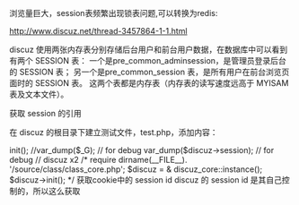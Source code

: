 浏览量巨大，session表频繁出现锁表问题,可以转换为redis:

http://www.discuz.net/thread-3457864-1-1.html


discuz 使用两张内存表分别存储后台用户和前台用户数据，在数据库中可以看到有两个 SESSION 表： 
一个是pre_common_adminsession，是管理员登录后台的 SESSION 表； 
另一个是pre_common_session 表，是所有用户在前台浏览页面时的 SESSION 表。 
这两个表都是内存表（内存表的读写速度远高于 MYISAM 表及文本文件）。

获取 session 的引用

在 discuz 的根目录下建立测试文件，test.php，添加内容：

<?php
    //由于没有使用 $_SESSION 变量，所以不需要 session_start() 函数。
    // init discuz x3
    require dirname(__FILE__). '/source/class/class_core.php';
    $discuz = C::app();
    $discuz->init();
    //var_dump($_G); // for debug
    var_dump($discuz->session); // for debug

    // discuz x2
    /*
    require dirname(__FILE__). '/source/class/class_core.php';
    $discuz = & discuz_core::instance();
    $discuz->init();
    */
获取cookie中的 session id

discuz 的 session id 是其自己控制的，所以这么获取

<?php
    require dirname(__FILE__). '/config/config_global.php'; //discuz 的配置文件
    $c_pre = $_config['cookie']['cookiepre'].substr(md5($_config['cookie']['cookiepath'].'|'.$_config['cookie']['cookiedomain']), 0, 4).'_';
    $sid = $_COOKIE[$c_pre.'sid'];
何时使用

整合其他系统
登陆状态同步。其他系统在登陆入口处检测 discuz 登陆状态，若已登陆则同步其登陆状态（通过把用户信息写到 cookie 和 session 或 数据库 里实现）